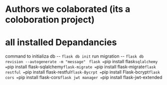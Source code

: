 # Authors we colaborated (its a coloboration project)


# all installed Depandancies

command to initializa db -- `flask db init`
run migration -- `flask db revision --autogenerate -m "message"`
` 
flask = `pip install flask`
sqlalchemy = `pip install flask-sqlalchemy`
flask-migrate = `pip install flask-migrate`
flask restful = `pip install flask-restful`
flask-Bycrpt = `pip install Flask-bcrypt`
flask cors = `pip install flask-cors`
flask jwt manager = `pip install flask-jwt-extended`
`